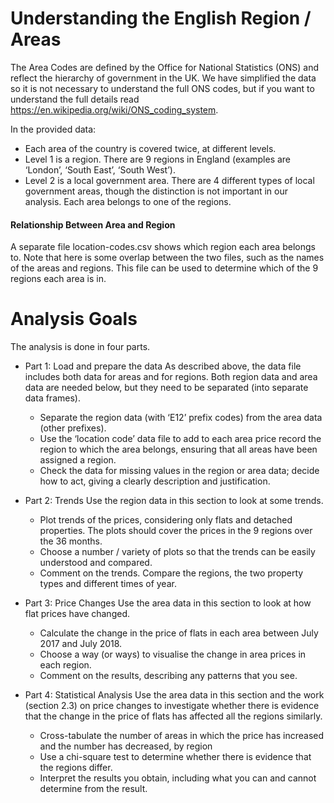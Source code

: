 # Understanding the English Region / Areas
The Area Codes are defined by the Office for National Statistics (ONS) and reflect the hierarchy of government in the UK. We have simplified the data so it is not necessary to
understand the full ONS codes, but if you want to understand the full details read https://en.wikipedia.org/wiki/ONS_coding_system.

In the provided data:
  * Each area of the country is covered twice, at different levels.
  * Level 1 is a region. There are 9 regions in England (examples are ‘London’, ‘South East’, ‘South West’).
  * Level 2 is a local government area. There are 4 different types of local government areas, though the distinction is not important in our analysis. Each area belongs to
one of the regions.

#### Relationship Between Area and Region
A separate file location-codes.csv shows which region each area belongs to. Note
that here is some overlap between the two files, such as the names of the areas and
regions. This file can be used to determine which of the 9 regions each area is in.

# Analysis Goals

The analysis is done in four parts. 
* Part 1: Load and prepare the data
As described above, the data file includes both data for areas and for regions. Both region data and area data are needed below, but they need to be separated 
(into separate data frames).
  * Separate the region data (with ‘E12’ prefix codes) from the area data (other prefixes).
  * Use the ‘location code’ data file to add to each area price record the region to which the area belongs, ensuring that all areas have been assigned a region.
  * Check the data for missing values in the region or area data; decide how to act, giving a clearly description and justification.

* Part 2: Trends
Use the region data in this section to look at some trends.
  * Plot trends of the prices, considering only flats and detached properties. The plots should cover the prices in the 9 regions over the 36 months.
  * Choose a number / variety of plots so that the trends can be easily understood and compared.
  * Comment on the trends. Compare the regions, the two property types and different times of year.


* Part 3: Price Changes
Use the area data in this section to look at how flat prices have changed.
  * Calculate the change in the price of flats in each area between July 2017 and July 2018.
  * Choose a way (or ways) to visualise the change in area prices in each region.
  * Comment on the results, describing any patterns that you see.

* Part 4: Statistical Analysis
Use the area data in this section and the work (section 2.3) on price changes to investigate
whether there is evidence that the change in the price of flats has affected all the regions
similarly.
  * Cross-tabulate the number of areas in which the price has increased and the number has decreased, by region
  * Use a chi-square test to determine whether there is evidence that the regions differ.
  * Interpret the results you obtain, including what you can and cannot determine from the result.

